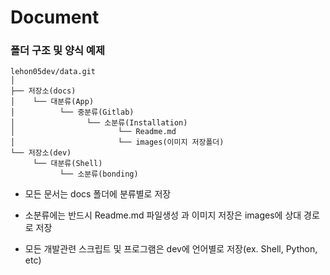 # Document

### 폴더 구조 및 양식 예제
```
lehon05dev/data.git
│
├── 저장소(docs)
│    └── 대분류(App)
│          └── 중분류(Gitlab)
│                └── 소분류(Installation)
│                       └── Readme.md
│                       └── images(이미지 저장폴더)
└── 저장소(dev)
     └── 대분류(Shell)
           └── 소분류(bonding)
```


- 모든 문서는 docs 폴더에 분류별로 저장
- 소분류에는 반드시 Readme.md 파일생성 과 이미지 저장은 images에 상대 경로로 저장

- 모든 개발관련 스크립트 및 프로그램은 dev에 언어별로 저장(ex. Shell, Python, etc)

